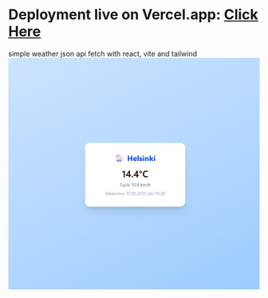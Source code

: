# Deployment live on Vercel.app: [Click Here](https://json-api-fetch-react.vercel.app/)
simple weather json api fetch with react, vite and tailwind
![screenshot](/src/assets/ss.png)

